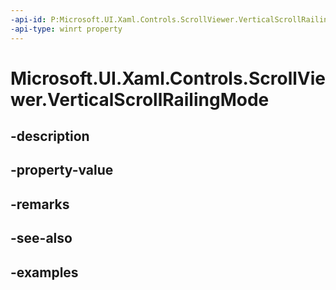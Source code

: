 ```yaml
---
-api-id: P:Microsoft.UI.Xaml.Controls.ScrollViewer.VerticalScrollRailingMode
-api-type: winrt property
---
```


# Microsoft.UI.Xaml.Controls.ScrollViewer.VerticalScrollRailingMode

<!--
public Microsoft.UI.Xaml.Controls.RailingMode VerticalScrollRailingMode { get; set; }
-->


## -description

## -property-value

## -remarks

## -see-also

## -examples


